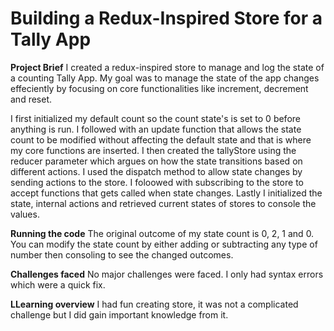 # Building a Redux-Inspired Store for a Tally App

**Project Brief**
I created a redux-inspired store to manage and log the state of a counting Tally App. My goal was to manage the state of the app changes effeciently by focusing on core functionalities like increment, decrement and reset. 

I first initialized my default count so the count state's is set to 0 before anything is run. I followed with an update function that allows the state count to be modified without affecting the default state and that is where my core functions are inserted. I then created the tallyStore using the reducer parameter which argues on how the state transitions based on different actions. I used the dispatch method to allow state changes by sending actions to the store. I foloowed with subscribing to the store to accept functions that gets called when state changes. Lastly I initialized the state, internal actions and retrieved current states of stores to console the values.

**Running the code**
The original outcome of my state count is 0, 2, 1 and 0. You can modify the state count by either adding or subtracting any type of number then consoling to see the changed outcomes.

**Challenges faced**
No major challenges were faced. I only had syntax errors which were a quick fix.

**LLearning overview**
I had fun creating store, it was not a complicated challenge but I did gain important knowledge from it.



